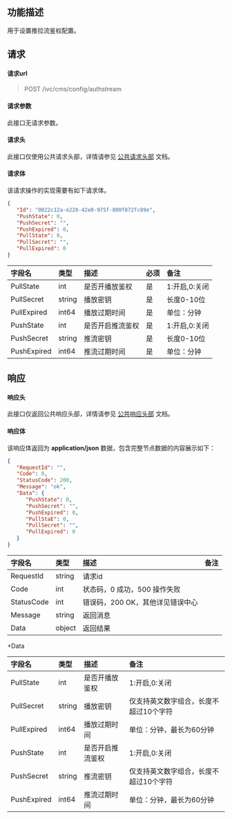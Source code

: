 
## 功能描述

用于设置推拉流鉴权配置。

## 请求

#### 请求url

> POST /ivc/cms/config/authstream

#### 请求参数

此接口无请求参数。

#### 请求头

此接口仅使用公共请求头部，详情请参见 [公共请求头部](https://cloud.tencent.com/document/product/1344/50451) 文档。

#### 请求体

该请求操作的实现需要有如下请求体。

```json
{
   "Id": "0022c12a-e220-42e0-975f-800f872fc89e",
   "PushState": 0,
   "PushSecret": "",
   "PushExpired": 0,
   "PullState": 0,
   "PullSecret": "",
   "PullExpired": 0
}
```

| 字段名      | 类型   | 描述             | 必须 | 备注          |
| :---------- | :----- | :--------------- | :--- | :------------ |
| PullState   | int    | 是否开播放鉴权   | 是   | 1:开启,0:关闭 |
| PullSecret  | string | 播放密钥         | 是   | 长度0-10位    |
| PullExpired | int64  | 播放过期时间     | 是   | 单位：分钟    |
| PushState   | int    | 是否开启推流鉴权 | 是   | 1:开启,0:关闭 |
| PushSecret  | string | 推流密钥         | 是   | 长度0-10位    |
| PushExpired | int64  | 推流过期时间     | 是   | 单位：分钟    |

## 响应

#### 响应头

此接口仅返回公共响应头部，详情请参见 [公共响应头部](https://cloud.tencent.com/document/product/1344/50452) 文档。

#### 响应体

该响应体返回为 **application/json** 数据，包含完整节点数据的内容展示如下：

```json
{
   "RequestId": "",
   "Code": 0,
   "StatusCode": 200,
   "Message": "ok",
   "Data": {
      "PushState": 0,
      "PushSecret": "",
      "PushExpired": 0,
      "PullStaE": 0,
      "PullSecret": "",
      "PullExpired": 0
   }
}
```

| 字段名     | 类型   | 描述                             | 备注 |
| :--------- | :----- | :------------------------------- | :--- |
| RequestId  | string | 请求id                           |      |
| Code       | int    | 状态码，0 成功，500 操作失败     |      |
| StatusCode | int    | 错误码，200 OK，其他详见错误中心 |      |
| Message    | string | 返回消息                         |      |
| Data       | object | 返回结果                         |      |

+Data

| 字段名      | 类型   | 描述             | 备注                                   |
| :---------- | :----- | :--------------- | :------------------------------------- |
| PullState   | int    | 是否开播放鉴权   | 1:开启,0:关闭                          |
| PullSecret  | string | 播放密钥         | 仅支持英文数字组合，长度不超过10个字符 |
| PullExpired | int64  | 播放过期时间     | 单位：分钟，最长为60分钟               |
| PushState   | int    | 是否开启推流鉴权 | 1:开启,0:关闭                          |
| PushSecret  | string | 推流密钥         | 仅支持英文数字组合，长度不超过10个字符 |
| PushExpired | int64  | 推流过期时间     | 单位：分钟，最长为60分钟               |

